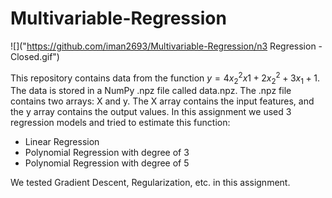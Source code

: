 # Multivariable-Regression

![]("https://github.com/iman2693/Multivariable-Regression/n3 Regression - Closed.gif")

This repository contains data from the function $y = 4x_{2}^{2}x1+2x_{2}^{2}+3x_{1}+1$. The data is stored in a NumPy .npz file called data.npz. The .npz file contains two arrays: X and y. The X array contains the input features, and the y array contains the output values.
In this assignment we used 3 regression models and tried to estimate this function:
- Linear Regression
- Polynomial Regression with degree of 3
- Polynomial Regression with degree of 5

We tested Gradient Descent, Regularization, etc. in this assignment.

